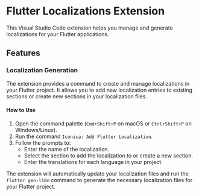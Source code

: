 # Flutter Localizations Extension

This Visual Studio Code extension helps you manage and generate localizations for your Flutter applications.

## Features

### Localization Generation

The extension provides a command to create and manage localizations in your Flutter project. It allows you to add new localization entries to existing sections or create new sections in your localization files.

#### How to Use

1. Open the command palette (`Cmd+Shift+P` on macOS or `Ctrl+Shift+P` on Windows/Linux).
2. Run the command `Iconica: Add Flutter Localization`.
3. Follow the prompts to:
   - Enter the name of the localization.
   - Select the section to add the localization to or create a new section.
   - Enter the translations for each language in your project.

The extension will automatically update your localization files and run the `flutter gen-l10n` command to generate the necessary localization files for your Flutter project.